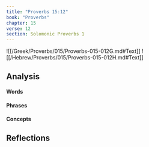 ```yaml
---
title: "Proverbs 15:12"
book: "Proverbs"
chapter: 15
verse: 12
section: Solomonic Proverbs 1
---
```

![[/Greek/Proverbs/015/Proverbs-015-012G.md#Text]]
![[/Hebrew/Proverbs/015/Proverbs-015-012H.md#Text]]

## Analysis

#### Words

#### Phrases

#### Concepts

## Reflections
